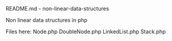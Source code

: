 README.md - non-linear-data-structures

Non linear data structures in php

Files here:
	Node.php
	DoubleNode.php
	LinkedList.php
	Stack.php